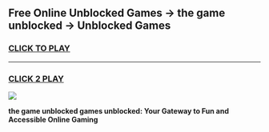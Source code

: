 
## Free Online Unblocked Games → the game unblocked → Unblocked Games
<h3>
<a href="https://premium.freeplayer.one?title=the_game_unblocked&ref=21F">CLICK TO PLAY</a></h3>
<hr>

<h3>
<a href="https://premium.freeplayer.one?title=the_game_unblocked&ref=21F">CLICK 2 PLAY</a>
  
</h3>

<a href="https://premium.freeplayer.one?title=the_game_unblocked&ref=21F/"><img src="https://clearcache.store/games.png"></a>


**the game unblocked games unblocked: Your Gateway to Fun and Accessible Online Gaming**
